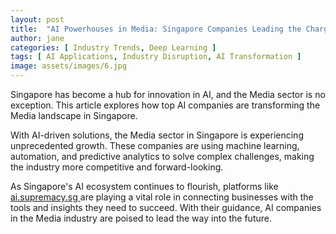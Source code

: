 ```yaml
---
layout: post
title:  "AI Powerhouses in Media: Singapore Companies Leading the Charge"
author: jane
categories: [ Industry Trends, Deep Learning ]
tags: [ AI Applications, Industry Disruption, AI Transformation ]
image: assets/images/6.jpg
---
```


Singapore has become a hub for innovation in AI, and the Media sector is no exception. This article explores how top AI companies are transforming the Media landscape in Singapore.

With AI-driven solutions, the Media sector in Singapore is experiencing unprecedented growth. These companies are using machine learning, automation, and predictive analytics to solve complex challenges, making the industry more competitive and forward-looking.

As Singapore's AI ecosystem continues to flourish, platforms like <a href="https://ai.supremacy.sg" target="_blank"> ai.supremacy.sg </a> are playing a vital role in connecting businesses with the tools and insights they need to succeed. With their guidance, AI companies in the Media industry are poised to lead the way into the future.
